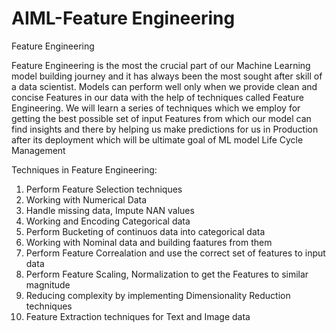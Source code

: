 # AIML-Feature Engineering
Feature Engineering

Feature Engineering is the most the crucial part of our Machine Learning model building journey and it has always been the most sought after skill of a data scientist. Models can perform well only when we provide clean and concise Features in our data with the help of techniques called Feature Engineering. We will learn a series of techniques which we employ for getting the best possible set of input Features from which our model can find insights and there by helping us make predictions for us in Production after its deployment which will be ultimate goal of ML model Life Cycle Management 

Techniques in Feature Engineering:

1) Perform Feature Selection techniques 
2) Working with Numerical Data 
3) Handle missing data, Impute NAN values 
4) Working and Encoding Categorical data  
5) Perform Bucketing of continuos data into categorical data
6) Working with Nominal data and building faatures from them
7) Perform Feature Correalation and use the correct set of features to input data
8) Perform Feature Scaling, Normalization to get the Features to similar magnitude 
9) Reducing complexity by implementing Dimensionality Reduction techniques
10) Feature Extraction techniques for Text and Image data
